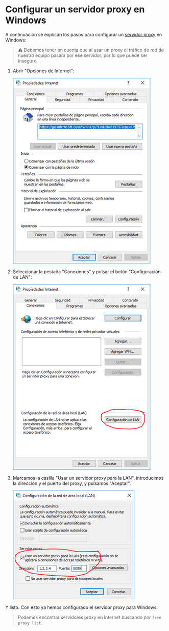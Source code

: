 # Configurar un servidor proxy en Windows

A continuación se explican los pasos para configurar un [servidor proxy](https://es.wikipedia.org/wiki/Servidor_proxy) en Windows:

> :warning: Debemos tener en cuenta que al usar un proxy el tráfico de red de nuestro equipo pasará por ese servidor, por lo que puede ser inseguro.

1. Abrir "Opciones de Internet":

   ![Opciones de Internet](image01.png)

2. Seleccionar la pestaña "Conexiones" y pulsar el botón "Configuración de LAN":

   ![Pestaña Conexiones](image02.png)

3. Marcamos la casilla "Usar un servidor proxy para la LAN", introducimos la dirección y el puerto del proxy, y pulsamos "Aceptar".

   ![Configuración de LAN](image03.png)


Y listo. Con esto ya hemos configurado el servidor proxy para Windows.

> Podemos encontrar servidores proxy en Internet buscando por `free proxy list`.

